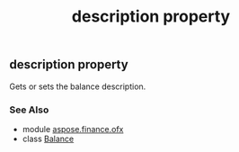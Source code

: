 ﻿---
title: description property
second_title: Aspose.Finance for Python via .NET API References
description: 
type: docs
weight: 60
url: /python-net/aspose.finance.ofx/balance/description/
is_root: false
---

## description property


Gets or sets the balance description.

### See Also
* module [aspose.finance.ofx](../../)
* class [Balance](/finance/python-net/aspose.finance.ofx/balance)
